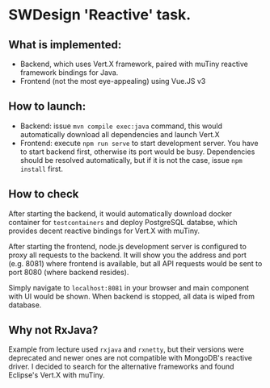 # SWDesign 'Reactive' task.

## What is implemented:
* Backend, which uses Vert.X framework, paired with muTiny reactive framework bindings for Java.
* Frontend (not the most eye-appealing) using Vue.JS v3

## How to launch:
* Backend: issue `mvn compile exec:java` command, this would automatically download all dependencies and launch Vert.X
* Frontend: execute `npm run serve` to start development server. You have to start backend first, otherwise its port would be busy. Dependencies should be resolved automatically, but if it is not the case, issue `npm install` first.

## How to check

After starting the backend, it would automatically download docker container for `testcontainers` and deploy PostgreSQL databse, which provides decent reactive bindings for Vert.X with muTiny.

After starting the frontend, node.js development server is configured to proxy all requests to the backend. It will show you the address and port (e.g. 8081) where frontend is available, but all API requests would be sent to port 8080 (where backend resides).

Simply navigate to `localhost:8081` in your browser and main component with UI would be shown.
When backend is stopped, all data is wiped from database.


## Why not RxJava?

Example from lecture used `rxjava` and `rxnetty`, but their versions were deprecated and newer ones are not compatible with MongoDB's reactive driver. I decided to search for the alternative frameworks and found Eclipse's Vert.X with muTiny.
